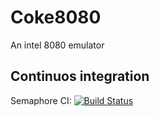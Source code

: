 # Coke8080
An intel 8080 emulator

## Continuos integration
Semaphore CI: [![Build Status](https://semaphoreci.com/api/v1/cokelito1/coke8080/branches/master/badge.svg)](https://semaphoreci.com/cokelito1/coke8080)
